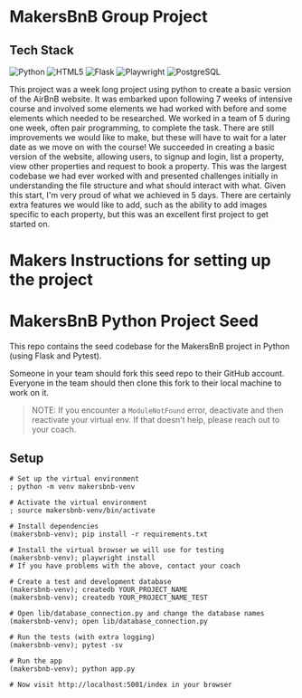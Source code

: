 # MakersBnB Group Project #

## Tech Stack ##
![Python](https://img.shields.io/badge/Python-3776AB?style=for-the-badge&logo=python&logoColor=white) ![HTML5](https://img.shields.io/badge/HTML5-E34F26?style=for-the-badge&logo=html5&logoColor=white) ![Flask](https://img.shields.io/badge/Flask-000000?style=for-the-badge&logo=flask&logoColor=white) ![Playwright](https://img.shields.io/badge/Playwright-44BA4A?style=for-the-badge&logoColor=white) ![PostgreSQL](https://img.shields.io/badge/PostgreSQL-31648C?style=for-the-badge&logo=postgresql&logoColor=white) 

This project was a week long project using python to create a basic version of the AirBnB website. It was embarked upon following 7 weeks of intensive course and involved some elements we had worked with before and some elements which needed to be researched. We worked in a team of 5 during one week, often pair programming, to complete the task. There are still improvements we would like to make, but these will have to wait for a later date as we move on with the course! We succeeded in creating a basic version of the website, allowing users, to signup and login, list a property, view other properties and request to book a property. This was the largest codebase we had ever worked with and presented challenges initially in understanding the file structure and what should interact with what. Given this start, I'm very proud of what we achieved in 5 days. There are certainly extra features we would like to add, such as the ability to add images specific to each property, but this was an excellent first project to get started on.

# Makers Instructions for setting up the project #

# MakersBnB Python Project Seed

This repo contains the seed codebase for the MakersBnB project in Python (using 
Flask and Pytest).

Someone in your team should fork this seed repo to their GitHub account.
Everyone in the team should then clone this fork to their local machine to work on it.

> NOTE: If you encounter a `ModuleNotFound` error, deactivate and then reactivate your virtual env. If that doesn't help, please reach out to your coach.

## Setup

```shell
# Set up the virtual environment
; python -m venv makersbnb-venv

# Activate the virtual environment
; source makersbnb-venv/bin/activate 

# Install dependencies
(makersbnb-venv); pip install -r requirements.txt

# Install the virtual browser we will use for testing
(makersbnb-venv); playwright install
# If you have problems with the above, contact your coach

# Create a test and development database
(makersbnb-venv); createdb YOUR_PROJECT_NAME
(makersbnb-venv); createdb YOUR_PROJECT_NAME_TEST

# Open lib/database_connection.py and change the database names
(makersbnb-venv); open lib/database_connection.py

# Run the tests (with extra logging)
(makersbnb-venv); pytest -sv

# Run the app
(makersbnb-venv); python app.py

# Now visit http://localhost:5001/index in your browser
```
